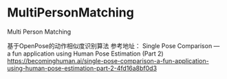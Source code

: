 # MultiPersonMatching
Multi Person Matching

基于OpenPose的动作相似度识别算法
参考地址：
Single Pose Comparison — a fun application using Human Pose Estimation (Part 2)
https://becominghuman.ai/single-pose-comparison-a-fun-application-using-human-pose-estimation-part-2-4fd16a8bf0d3
